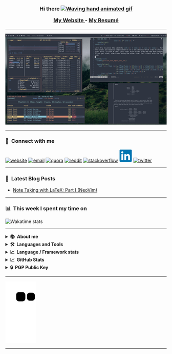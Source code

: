<h3 align='center'>
  Hi there <a href='https://damrah.netlify.app'>
      <img src="https://raw.githubusercontent.com/nixin72/nixin72/master/wave.gif" 
         alt="Waving hand animated gif"
         height="45"
         width="45" />
  </a>

  <a href='https://damrah.netlify.app'>My Website </a> - <a href=''> My Resumé </a>
</h3>

---

<p align='center'>
   <a href='https://github.com/SingularisArt/Singularis' target='_blank'>
      <img src='https://github.com/SingularisArt/Singularis/blob/master/media/main.png?raw=true' alt='dotfiles'/>
   </a>
</p>

---

### 🔗 &nbsp;Connect with me

<a href='https://damrah.netlify.app/contact/' target='_blank'><img src='https://damrah.netlify.app/images/avatar.png' alt='website' width='40' height='40'/></a>
<a href='https://mail.google.com/mail/u/0/#inbox?compose=GTvVlcSGMSwqgnfPPBPVMFHQldPGpSJfVXXdGZgKkQRPRLHPTPWDxGPNzCJhpbFJLFkdLWHnPcBrT' target='_blank'><img src='https://cdn.pixabay.com/photo/2016/01/26/17/15/gmail-1162901_960_720.png' alt='email' width='40' height='40'/></a>
<a href='https://www.quora.com/profile/SingularisArt' target='_blank'><img src='https://user-images.githubusercontent.com/57925294/136809794-30811c32-5dc2-4526-afa4-abb2be2ecba5.png' alt='quora' width='40' height='40'/></a>
<a href='https://www.reddit.com/user/Desperate_Party_9259' target='_blank'><img src='https://user-images.githubusercontent.com/57925294/136809422-7a0e564f-e112-4e40-8635-c0ed846844b6.png' alt='reddit' width='40' height='40'/></a>
<a href='https://stackoverflow.com/users/16841521/singularisart' target='_blank'><img src='https://user-images.githubusercontent.com/57925294/136809613-d10d4955-7b64-4c3d-98a2-7c25a24c1d5d.png' alt='stackoverflow' width='40' height='40'/></a>
<a href='https://www.linkedin.com/in/hashem-damrah-a735b4231' target='_blank'><img src='https://raw.githubusercontent.com/devicons/devicon/master/icons/linkedin/linkedin-original.svg' alt='linkedin' width='40' height='40'/></a>
<a href='' target='_blank'><img src='https://raw.githubusercontent.com/rahuldkjain/github-profile-readme-generator/master/src/images/icons/Social/twitter.svg' alt='twitter' width='40' height='40'/></a>

---

### 📕 &nbsp;Latest Blog Posts
<!-- BLOG-POST-LIST:START -->
- [Note Taking with LaTeX: Part I &lpar;NeoVim&rpar;](https://example.com/note-taking-with-latex-part-1/)
<!-- BLOG-POST-LIST:END -->

---

### 📊 &nbsp;This week I spent my time on

![Wakatime stats](https://github-readme-stats.vercel.app/api/wakatime?username=SingularisArt&hide_title=true&hide_border=true&langs_count=10&bg_color=00000000&text_color=777)

---

<details>
  <summary><b>📚 &nbsp;About me</b></summary>
</details>

<details>
  <summary><b>🛠️&nbsp;&nbsp;Languages&nbsp;and&nbsp;Tools</b></summary>
  <br/>
  <p align='left'>
    <a href='https://angular.io' target='_blank'><img src='https://angular.io/assets/images/logos/angular/angular.svg' alt='angular' width='40' height='40'/></a>
    <a href='https://www.gnu.org/software/bash/' target='_blank'><img src='https://www.vectorlogo.zone/logos/gnu_bash/gnu_bash-icon.svg' alt='bash' width='40' height='40'/></a>
    <a href='https://www.cprogramming.com/' target='_blank'><img src='https://raw.githubusercontent.com/devicons/devicon/master/icons/c/c-original.svg' alt='c' width='40' height='40'/></a>
    <a href='https://www.w3schools.com/cpp/' target='_blank'><img src='https://raw.githubusercontent.com/devicons/devicon/master/icons/cplusplus/cplusplus-original.svg' alt='cplusplus' width='40' height='40'/></a>
    <a href='https://www.w3schools.com/css/' target='_blank'><img src='https://raw.githubusercontent.com/devicons/devicon/master/icons/css3/css3-original-wordmark.svg' alt='css3' width='40' height='40'/></a>
    <a href='https://www.docker.com/' target='_blank'><img src='https://raw.githubusercontent.com/devicons/devicon/master/icons/docker/docker-original-wordmark.svg' alt='docker' width='40' height='40'/></a>
    <a href='https://expressjs.com' target='_blank'><img src='https://raw.githubusercontent.com/devicons/devicon/master/icons/express/express-original-wordmark.svg' alt='express' width='40' height='40'/></a>
    <a href='https://flask.palletsprojects.com/' target='_blank'><img src='https://www.vectorlogo.zone/logos/pocoo_flask/pocoo_flask-icon.svg' alt='flask' width='40' height='40'/></a>
    <a href='https://git-scm.com/' target='_blank'><img src='https://www.vectorlogo.zone/logos/git-scm/git-scm-icon.svg' alt='git' width='40' height='40'/></a>
    <a href='https://gohugo.io/' target='_blank'><img src='https://api.iconify.design/logos-hugo.svg' alt='hugo' width='40' height='40'/></a>
    <a href='https://developer.mozilla.org/en-US/docs/Web/JavaScript' target='_blank'><img src='https://raw.githubusercontent.com/devicons/devicon/master/icons/javascript/javascript-original.svg' alt='javascript' width='40' height='40'/></a>
    <a href='https://www.linux.org/' target='_blank'><img src='https://raw.githubusercontent.com/devicons/devicon/master/icons/linux/linux-original.svg' alt='linux' width='40' height='40'/></a>
    <a href='https://www.mongodb.com/' target='_blank'><img src='https://raw.githubusercontent.com/devicons/devicon/master/icons/mongodb/mongodb-original-wordmark.svg' alt='mongodb' width='40' height='40'/></a>
    <a href='https://www.mysql.com/' target='_blank'><img src='https://raw.githubusercontent.com/devicons/devicon/master/icons/mysql/mysql-original-wordmark.svg' alt='mysql' width='40' height='40'/></a>
    <a href='https://www.nginx.com' target='_blank'><img src='https://raw.githubusercontent.com/devicons/devicon/master/icons/nginx/nginx-original.svg' alt='nginx' width='40' height='40'/></a>
    <a href='https://nodejs.org' target='_blank'><img src='https://raw.githubusercontent.com/devicons/devicon/master/icons/nodejs/nodejs-original-wordmark.svg' alt='nodejs' width='40' height='40'/></a>
    <a href='https://www.php.net' target='_blank'><img src='https://raw.githubusercontent.com/devicons/devicon/master/icons/php/php-original.svg' alt='php' width='40' height='40'/></a>
    <a href='https://www.postgresql.org' target='_blank'><img src='https://raw.githubusercontent.com/devicons/devicon/master/icons/postgresql/postgresql-original-wordmark.svg' alt='postgresql' width='40' height='40'/></a>
    <a href='https://postman.com' target='_blank'><img src='https://www.vectorlogo.zone/logos/getpostman/getpostman-icon.svg' alt='postman' width='40' height='40'/></a>
    <a href='https://github.com/puppeteer/puppeteer' target='_blank'><img src='https://www.vectorlogo.zone/logos/pptrdev/pptrdev-official.svg' alt='puppeteer' width='40' height='40'/></a>
    <a href='https://www.python.org' target='_blank'><img src='https://raw.githubusercontent.com/devicons/devicon/master/icons/python/python-original.svg' alt='python' width='40' height='40'/></a>
    <a href='https://reactjs.org/' target='_blank'><img src='https://raw.githubusercontent.com/devicons/devicon/master/icons/react/react-original-wordmark.svg' alt='react' width='40' height='40'/></a>
    <a href='https://redis.io' target='_blank'><img src='https://raw.githubusercontent.com/devicons/devicon/master/icons/redis/redis-original-wordmark.svg' alt='redis' width='40' height='40'/></a>
    <a href='https://sass-lang.com' target='_blank'><img src='https://raw.githubusercontent.com/devicons/devicon/master/icons/sass/sass-original.svg' alt='sass' width='40' height='40'/></a>
    <a href='https://www.selenium.dev' target='_blank'><img src='https://raw.githubusercontent.com/detain/svg-logos/780f25886640cef088af994181646db2f6b1a3f8/svg/selenium-logo.svg' alt='selenium' width='40' height='40'/></a>
    <a href='https://www.sqlite.org/' target='_blank'><img src='https://www.vectorlogo.zone/logos/sqlite/sqlite-icon.svg' alt='sqlite' width='40' height='40'/></a>
    <a href='https://travis-ci.org' target='_blank'><img src='https://www.vectorlogo.zone/logos/travis-ci/travis-ci-icon.svg' alt='travisci' width='40' height='40'/></a>
    <a href='https://www.typescriptlang.org/' target='_blank'><img src='https://raw.githubusercontent.com/devicons/devicon/master/icons/typescript/typescript-original.svg' alt='typescript' width='40' height='40'/></a>
    <a href='https://www.ruby-lang.org/en/' target='_blank'><img src='https://raw.githubusercontent.com/devicons/devicon/master/icons/ruby/ruby-original.svg' alt='ruby' width='40' height='40'/></a>
    <a href='https://www.perl.org/' target='_blank'><img src='https://raw.githubusercontent.com/devicons/devicon/master/icons/perl/perl-original.svg' alt='perl' width='40' height='40'/></a>
    <a href='https://www.java.com/en/' target='_blank'><img src='https://raw.githubusercontent.com/devicons/devicon/master/icons/java/java-original.svg' alt='java' width='40' height='40'/></a>
    <a href='https://www.rust-lang.org/' target='_blank'><img src='https://raw.githubusercontent.com/devicons/devicon/master/icons/rust/rust-plain.svg' alt='rust' width='40' height='40'/></a>
    <a href='https://www.lua.org/' target='_blank'><img src='https://raw.githubusercontent.com/devicons/devicon/master/icons/lua/lua-original.svg' alt='lua' width='40' height='40'/></a>
    <a href='https://neovim.io/' target='_blank'><img src='https://raw.githubusercontent.com/devicons/devicon/master/icons/vim/vim-original.svg' alt='neovim' width='40' height='40'/></a>
  </p>
</details>

<details>
  <summary><b>📈&nbsp;&nbsp;Language&nbsp;/&nbsp;Framework stats</b></summary>
  <br/>
  <a href='https://profile.codersrank.io/user/SingularisArt/'>
    <img src='https://cr-skills-chart-widget.azurewebsites.net/api/api?username=SingularisArt'>
  </a>
</details>

<details>
  <summary><b>📈&nbsp;&nbsp;GitHub Stats</b></summary>
  <br/>

  <img src='https://github-readme-stats.vercel.app/api/top-langs?username=SingularisArt&show_icons=true&locale=en&layout=compact&theme=radical&langs_count=8'/>
  <img src='https://github-readme-stats.vercel.app/api?username=SingularisArt&show_icons=true&locale=en&theme=radical' alt='SingularisArt'/>
</details>

<details>
  <summary><b>🔒&nbsp;&nbsp;PGP&nbsp;Public&nbsp;Key</b></summary>
  <br />

```
-----BEGIN PGP PUBLIC KEY BLOCK-----

mQINBGKYUN4BEADWC13KkEebJ2bdQW7Flry+7BoLVH+vBIwGj3fkM9keZqIu39b1
3gbPF5iIo2pLAZ0+RybKXLzvd1uei+nFj2sHdLaJaltszY1+Dy4JTwjcm8gjfAxL
FwL3wBUj+Ju5g2PjmT+jty/d41aOkBLkzxJMH7KYygJ/zkqCZLW47yMkg7awWWVe
GadU2WNQ6lVuWQXaXOKMQk72no4Cwv+Cf7SMn4UoiCu331skVH4ZtJSYFsebtYeW
pBfOj5ha6Sims/0ho+4n+qmoscLfRm/e9wWYzlC4EQIn+aauhTH0GTJ0h8ilsShq
hkLEqiYezAYM3ifPkgsMH004kd+ZB+RzOFCHEKB37IhTeR5SFnNC4o8RI9WWD+8e
vQg8Ouoa4QseoPn+JH6svTXxuwnNLqEC01qdcZo6YbTeuFPC/mpuldiMMWPXagEc
coarEKZWIxzcDnVIh4jgU6Hi2m0WA8c+t1Lmta2g+v+wd0lhlp56BP722/XNRiwn
0IXavZALcQ1Tz2Tb9eSpWiEWX6H28zZF1GFYoWpE8vOQpj44nVhEAmH72oXrU5Wn
oa9tCaK9mhtd3mrEEAg2ERCp8aYNBIQJVqvInVE30noRUYOjFGATbK1rLs9iVhOm
SDIGZrKQ6VGrOqgm7omvPjvENKTd8GiY58z2tUPgfSMMOezztqH8Moq1PQARAQAB
tCZIYXNoZW0gQS4gRGFtcmFoIDxkZXJtZG9ybTJAZ21haWwuY29tPokCVAQTAQgA
PgIbAwULCQgHAgYVCgkICwIEFgIDAQIeAQIXgBYhBOYe6rzcQ3barSs8p6pt+m8W
MBnuBQJiwINPBQkAT79xAAoJEKpt+m8WMBnur9oP/2JLmPXuZ/dnPv+nRzFbc/DL
00cT345g8uIo2u84TWO0kzXk946oQurRcC5szkcjGZe5hQknTNuhry3TxuXKsn/5
mtj8M0L/b+QDi1Tcu6wy3Z3TFFzDVrJ0xeYf/Erv3OrBt9qvbiAL7FF0s5HdDoOC
/EyjcM04wG+x4xQ8nZPV+ZMU3lz06GuQ1JOiEAydjtfUomxCwwZB0SjVXM6LLUVM
0pHXn+PQRiuvZ6OZoUtSKUskENJEwOXNc5D3JD/tL+SGmkP8xbWpFwp1WPAyYZke
9OyR7ZDzc20TgbDC1pkCEIP1CzAFVmD4cZYCEJL4cV0fESodfHGl3AuRKOXMAHAI
+c0uY1WoIylLwlzuzNwql+nG4bJvG++KkwNmwK5LLUBuRGMJUjwDy4s+IuuK2ESn
+EIJ2LFpZ+G428X+yN2OpV+qiatFKXech77tloqOQHAkfJAmZ980I8QCVFvhj7bk
b7K1T0FBNypWNvu2EGKk6G3kgbYyUFDwhFRyeuW7AO1EYClefEg5spJI7wjwARtg
OZewl9dVbdIe6opOx777R6iKf5ewrPQ1ePsLPTkzYVDmfP1Emz3l1zigGsYyV9Ji
rhqobMgoV6h8RYBw9F0Zr5+sty1JNhWTuex443jzWO1hR/llDc8suaZjWac8bsg3
azpvWi8kC5CkJ5jiRnqiuQINBGKYUN4BEADP1NwEhspdpBxVc0wEY8Pt6vYHC7In
/lRoIfJPBAfk5zravN7miyDS0msHx13j2jb8N35Ds+ApIVoC+qOT2J0A7uQPR2bw
N6D8hTx+BqRfHsExwm2Rt8Ve58kjvOUvcEFy4P1mKy2eLNshqonGrRir68AxUNfT
fZMqt602WN1t3qLvrerMqwUcd0/WyH8oS1XVOL7dO/HQwDz7MzgGTxbdC04k/+z0
NtTObgQ2WpO0jzc97WOBCu/dlZMvew8CXqIQf5HIMhOA3rM37fSY+Cq3AG5x6x1b
QKB9rxNyAyjpUzCWZzmkeMHu4Cak1kA58lYdY7ntkFqhTA0U7qsLjxEyjoxKmjBJ
mqsk/ehZCw4a3WCNPEtv94DxGujPMo0p5BBatkM0F765bhqhtLZuqMWlvrJ3xMr2
59pmNaU/x+oC65OTwyfnyd2yqfQFeUkzon0j9Cqfne8NRm0rA6LARYn6BU1hvuaC
y7FOXm2MYWmpLtXEvahf04VZKD2/Dv4ce2VzJVR1QX8DZXj9ItIrhHfWx4e0kgCn
KAM6WaOV3Ogp10sdIaNlvuqzu4jq7SQdfsoXJtnthmvc3B6CcSu/Il4bktcPeeRZ
v+eolKC40QXlYhTvwQAFR+CQkCYd59SPC/+F/pMGKE5rHjy69s3oZgsmSK5yyUUo
+F2QFXg6lb/AmQARAQABiQI8BBgBCAAmFiEE5h7qvNxDdtqtKzynqm36bxYwGe4F
AmKYUN4CGwwFCQAnjQAACgkQqm36bxYwGe7eKhAAuLi1kQKI0LIHiQuBwOUUSpPM
Ex0+c9pY5s67f045FV+t6LWFxn3qm3mltrxGsrwdqZl3ZcBP8W/0qJG94gVstjEA
4MqtFvhSNmf9spGgHhJSN2NGrZXmLkMj7JA/3z5P+Dx3uGIVkUGWUPFGQtg7dvsO
iEwxFkN3XBIIOIh1y6M89s0dN/BKgdZlUVEaLZJk4WG4vENafyIzsut+ZzcVGr2d
ywxwJGgx6tuaBJHS/lYUfnudMDIxm4t/yw5tByni0woA5wsCIcdvU/UBQfqBcy4a
Jt/4DKAS095izq0FFlLZS04r/3ikZ3HGz+VfuOLp1chIQu3n08NIxF/5WuBhmDeI
66Cm9zyIzR4/6klcRb2EEWgap4Aqdl6ciULkIc7uswHRwtRuPn4qdtE93+XAvf0h
wzezst+cXc5WMDBugo9Xm64aYl+NkJ1DxkbMkdDdgkdbkM+X6gIoZ0lsz/RIGlAm
whcBH2phZFU+iiIz72cAQpYX++y+ApQRSABO+4RdGnVeFxEilDzvukjry1Pn/v+p
jTT3FpEn7GTBCuLUOkWdKT8XG/S9mGL71Xspag09gI1tTAy9dNzKDrKhcW1N6bS5
JEbC+Qqhik07kluIb/iuiXDsg04qbHptDSB+l3wJhAalxc4IMq9ypvyv0hzUzTBR
VhB/XGmT3SFE+CHSTmU=
=aTU2
-----END PGP PUBLIC KEY BLOCK-----
```

</details>

---

![snake gif](https://github.com/SingularisArt/SingularisArt/blob/output/github-contribution-grid-snake.svg)

---
